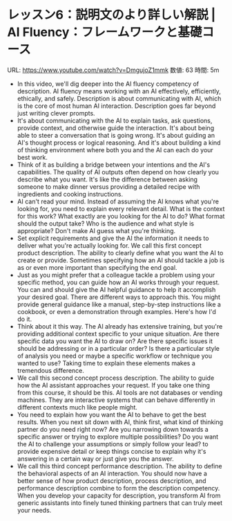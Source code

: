# レッスン6：説明文のより詳しい解説 | AI Fluency：フレームワークと基礎コース

URL: https://www.youtube.com/watch?v=DmgujoZ1mmk
数値: 63
時間: 5m

- In this video, we'll dig deeper into the AI fluency competency of description. AI fluency means working with an AI effectively, efficiently, ethically, and safely. Description is about communicating with AI, which is the core of most human AI interaction. Description goes far beyond just writing clever prompts.
- It's about communicating with the AI to explain tasks, ask questions, provide context, and otherwise guide the interaction. It's about being able to steer a conversation that is going wrong. It's about guiding an AI's thought process or logical reasoning. And it's about building a kind of thinking environment where both you and the AI can each do your best work.
- Think of it as building a bridge between your intentions and the AI's capabilities. The quality of AI outputs often depend on how clearly you describe what you want. It's like the difference between asking someone to make dinner versus providing a detailed recipe with ingredients and cooking instructions.
- AI can't read your mind. Instead of assuming the AI knows what you're looking for, you need to explain every relevant detail. What is the context for this work? What exactly are you looking for the AI to do? What format should the output take? Who is the audience and what style is appropriate? Don't make AI guess what you're thinking.
- Set explicit requirements and give the AI the information it needs to deliver what you're actually looking for. We call this first concept product description. The ability to clearly define what you want the AI to create or provide. Sometimes specifying how an AI should tackle a job is as or even more important than specifying the end goal.
- Just as you might prefer that a colleague tackle a problem using your specific method, you can guide how an AI works through your request. You can and should give the AI helpful guidance to help it accomplish your desired goal. There are different ways to approach this. You might provide general guidance like a manual, step-by-step instructions like a cookbook, or even a demonstration through examples. Here's how I'd do it.
- Think about it this way. The AI already has extensive training, but you're providing additional context specific to your unique situation. Are there specific data you want the AI to draw on? Are there specific issues it should be addressing or in a particular order? Is there a particular style of analysis you need or maybe a specific workflow or technique you wanted to use? Taking time to explain these elements makes a tremendous difference.
- We call this second concept process description. The ability to guide how the AI assistant approaches your request. If you take one thing from this course, it should be this. AI tools are not databases or vending machines. They are interactive systems that can behave differently in different contexts much like people might.
- You need to explain how you want the AI to behave to get the best results. When you next sit down with AI, think first, what kind of thinking partner do you need right now? Are you narrowing down towards a specific answer or trying to explore multiple possibilities? Do you want the AI to challenge your assumptions or simply follow your lead? to provide expensive detail or keep things concise to explain why it's answering in a certain way or just give you the answer.
- We call this third concept performance description. The ability to define the behavioral aspects of an AI interaction. You should now have a better sense of how product description, process description, and performance description combine to form the description competency. When you develop your capacity for description, you transform AI from generic assistants into finely tuned thinking partners that can truly meet your needs.
